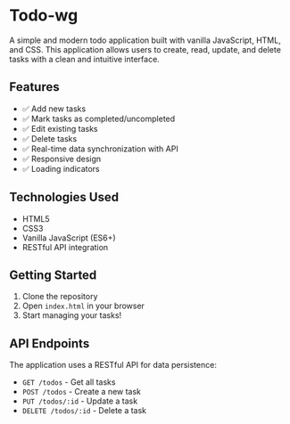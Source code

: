# Todo-wg

A simple and modern todo application built with vanilla JavaScript, HTML, and CSS. This application allows users to create, read, update, and delete tasks with a clean and intuitive interface.

## Features

- ✅ Add new tasks
- ✅ Mark tasks as completed/uncompleted
- ✅ Edit existing tasks
- ✅ Delete tasks
- ✅ Real-time data synchronization with API
- ✅ Responsive design
- ✅ Loading indicators

## Technologies Used

- HTML5
- CSS3
- Vanilla JavaScript (ES6+)
- RESTful API integration

## Getting Started

1. Clone the repository
2. Open `index.html` in your browser
3. Start managing your tasks!

## API Endpoints

The application uses a RESTful API for data persistence:

- `GET /todos` - Get all tasks
- `POST /todos` - Create a new task
- `PUT /todos/:id` - Update a task
- `DELETE /todos/:id` - Delete a task
